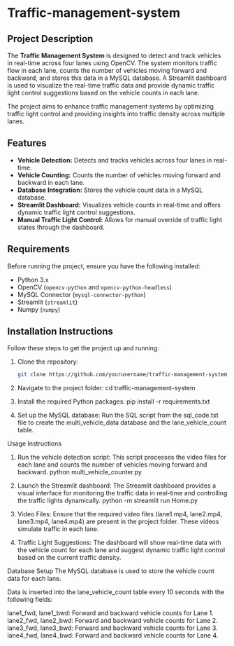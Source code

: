 # Traffic-management-system
## Project Description

The **Traffic Management System** is designed to detect and track vehicles in real-time across four lanes using OpenCV. The system monitors traffic flow in each lane, counts the number of vehicles moving forward and backward, and stores this data in a MySQL database. A Streamlit dashboard is used to visualize the real-time traffic data and provide dynamic traffic light control suggestions based on the vehicle counts in each lane.

The project aims to enhance traffic management systems by optimizing traffic light control and providing insights into traffic density across multiple lanes.

## Features

- **Vehicle Detection:** Detects and tracks vehicles across four lanes in real-time.
- **Vehicle Counting:** Counts the number of vehicles moving forward and backward in each lane.
- **Database Integration:** Stores the vehicle count data in a MySQL database.
- **Streamlit Dashboard:** Visualizes vehicle counts in real-time and offers dynamic traffic light control suggestions.
- **Manual Traffic Light Control:** Allows for manual override of traffic light states through the dashboard.

## Requirements

Before running the project, ensure you have the following installed:

- Python 3.x
- OpenCV (`opencv-python` and `opencv-python-headless`)
- MySQL Connector (`mysql-connector-python`)
- Streamlit (`streamlit`)
- Numpy (`numpy`)

## Installation Instructions

Follow these steps to get the project up and running:

1. Clone the repository:
   ```bash
   git clone https://github.com/yourusername/traffic-management-system.git

2. Navigate to the project folder:
cd traffic-management-system

3. Install the required Python packages:
pip install -r requirements.txt

4. Set up the MySQL database:
Run the SQL script from the sql_code.txt file to create the multi_vehicle_data database and the lane_vehicle_count table.

Usage Instructions
1. Run the vehicle detection script:
This script processes the video files for each lane and counts the number of vehicles moving forward and backward.
python multi_vehicle_counter.py

2. Launch the Streamlit dashboard:
The Streamlit dashboard provides a visual interface for monitoring the traffic data in real-time and controlling the traffic lights dynamically.
python -m streamlit run Home.py

3. Video Files:
Ensure that the required video files (lane1.mp4, lane2.mp4, lane3.mp4, lane4.mp4) are present in the project folder. These videos simulate traffic in each lane.

4. Traffic Light Suggestions:
The dashboard will show real-time data with the vehicle count for each lane and suggest dynamic traffic light control based on the current traffic density.

Database Setup
The MySQL database is used to store the vehicle count data for each lane.

Data is inserted into the lane_vehicle_count table every 10 seconds with the following fields:

lane1_fwd, lane1_bwd: Forward and backward vehicle counts for Lane 1.
lane2_fwd, lane2_bwd: Forward and backward vehicle counts for Lane 2.
lane3_fwd, lane3_bwd: Forward and backward vehicle counts for Lane 3.
lane4_fwd, lane4_bwd: Forward and backward vehicle counts for Lane 4.
